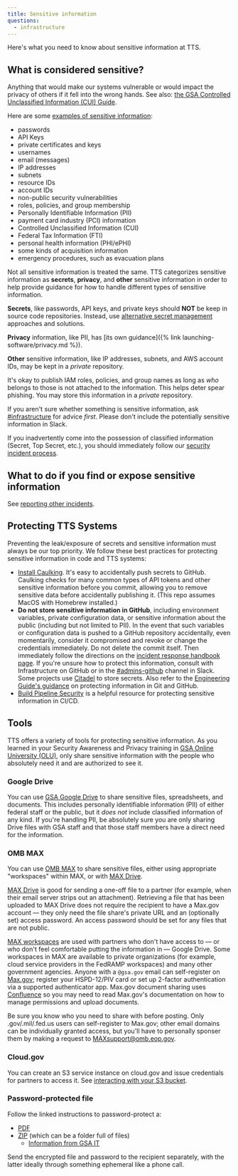 ```yaml
---
title: Sensitive information
questions:
  - infrastructure
---
```


Here's what you need to know about sensitive information at TTS.

## What is considered sensitive?

Anything that would make our systems vulnerable or would impact the privacy of others if it fell into the wrong hands. See also: [the GSA Controlled Unclassified Information (CUI) Guide](https://insite.gsa.gov/employee-resources/information-technology/security-and-privacy/controlled-unclassified-information-cui/cui-guide).

Here are some [examples of sensitive information](https://github.com/18F/aws-admin/issues/92#issuecomment-768332113):

- passwords
- API Keys
- private certificates and keys
- usernames
- email (messages)
- IP addresses
- subnets
- resource IDs
- account IDs
- non-public security vulnerabilities
- roles, policies, and group membership
- Personally Identifiable Information (PII)
- payment card industry (PCI) information
- Controlled Unclassified Information (CUI)
- Federal Tax Information (FTI)
- personal health information (PHI/ePHI)
- some kinds of acquisition information
- emergency procedures, such as evacuation plans

Not all sensitive information is treated the same. TTS categorizes sensitive
information as **secrets**, **privacy**, and **other** sensitive information in
order to help provide guidance for how to handle different types of sensitive
information.

**Secrets**, like passwords, API keys, and private keys should **NOT** be keep
in source code repositories. Instead, use [alternative secret
management](#tools) approaches and solutions.

**Privacy** information, like PII, has [its own guidance]({% link launching-software/privacy.md %}).

**Other** sensitive information, like IP addresses, subnets, and AWS account
IDs, may be kept in a _private_ repository.

It's okay to publish IAM roles, policies, and group names as long as _who_
belongs to those is not attached to the information. This helps deter spear
phishing. You may store this information in a _private_ repository.

If you aren't sure whether something is sensitive information, ask
[#infrastructure](https://gsa-tts.slack.com/messages/infrastructure) for advice
_first_. Please don't include the potentially sensitive information in Slack.

If you inadvertently come into the possession of classified information (Secret,
Top Secret, etc.), you should immediately follow our [security incident
process]({{site.baseurl}}/security-incidents/).

## What to do if you find or expose sensitive information

See [reporting other incidents]({{site.baseurl}}/general-information-and-resources/tech-policies/security-incidents/#reporting-other-incidents).

## Protecting TTS Systems

Preventing the leak/exposure of secrets and sensitive information must always be our top priority. We follow these best practices for protecting sensitive information in code and TTS systems:

- [Install Caulking](https://github.com/cloud-gov/caulking).
  It's easy to accidentally push secrets to GitHub. Caulking checks for many common types of API tokens
  and other sensitive information before you commit, allowing you to remove sensitive data before
  accidentally publishing it. (This repo assumes MacOS with Homebrew installed.)
- **Do not store sensitive information in GitHub**, including environment variables, private configuration data, or sensitive information about the public (including but not limited to PII). In the event that such variables or configuration data is pushed to a GitHub repository accidentally, even momentarily, consider it compromised and revoke or change the credentials immediately. Do not delete the commit itself. Then immediately follow the directions on the [incident response handbook page]({{site.baseurl}}/security-incidents). If you're unsure how to protect this information, consult with Infrastructure on GitHub or in the [#admins-github](https://gsa-tts.slack.com/messages/admins-github/) channel in Slack. Some projects use [Citadel](https://github.com/poise/citadel) to store secrets. Also refer to the [Engineering Guide's guidance](https://engineering.18f.gov/workflow/) on protecting information in Git and GitHub.
- [Build Pipeline Security](https://sprocketfox.io/xssfox/2021/01/18/pipeline/) is a helpful resource for protecting sensitive information in CI/CD.

## Tools

TTS offers a variety of tools for protecting sensitive information. As you learned in your Security Awareness and Privacy training in [GSA Online University (OLU)](https://gsaolu.gsa.gov), only share sensitive information with the people who absolutely need it and are authorized to see it.

### Google Drive

You can use [GSA Google Drive](../google-drive/) to share sensitive files, spreadsheets, and documents. This includes personally identifiable information (PII) of either federal staff or the public, but it _does not_ include classified information of any kind. If you're handling PII, be absolutely sure you are only sharing Drive files with GSA staff and that those staff members have a direct need for the information.

### OMB MAX

You can use [OMB MAX](https://max.omb.gov/) to share sensitive files, either using appropriate "workspaces" within MAX, or with [MAX Drive](https://drive.max.gov/).

[MAX Drive](https://drive.max.gov/) is good for sending a one-off file to a partner (for example, when their email server strips out an attachment). Retrieving a file that has been uploaded to MAX Drive does not require the recipient to have a Max.gov account — they only need the file share's private URL and an (optionally set) access password. An access password should be set for any files that are not public.

[MAX workspaces](https://community.max.gov/pages/viewpage.action?pageId=177209586) are used with partners who don't have access to — or who don't feel comfortable putting the information in — Google Drive. Some workspaces in MAX are available to private organizations (for example, cloud service providers in the FedRAMP workspaces) and many other government agencies. Anyone with a `@gsa.gov` email can self-register on [Max.gov](https://portal.max.gov/portal/home); register your HSPD-12/PIV card or set up 2-factor authentication via a supported authenticator app. Max.gov document sharing uses [Confluence](https://www.atlassian.com/software/confluence) so you may need to read Max.gov's documentation on how to manage permissions and upload documents.

Be sure you know who you need to share with before posting. Only .gov/.mil/.fed.us users can self-register to Max.gov; other email domains can be individually granted access, but you'll have to personally sponser them by making a request to MAXsupport@omb.eop.gov.

### Cloud.gov

You can create an S3 service instance on cloud.gov and issue credentials for partners to access it. See [interacting with your S3 bucket](https://cloud.gov/docs/services/s3/#interacting-with-your-s3-bucket-from-outside-cloud-gov).

### Password-protected file

Follow the linked instructions to password-protect a:

- [PDF](https://support.apple.com/guide/preview/password-protect-a-pdf-prvw587dd90f/mac)
- [ZIP](https://osxdaily.com/2012/01/07/set-zip-password-mac-os-x/) (which can be a folder full of files)
  - [Information from GSA IT](https://insite.gsa.gov/employee-resources/information-technology/do-it-yourself-self-help/google-g-suite-apps/email-with-gmail/how-to-create-fipscompliant-zip-files)

Send the encrypted file and password to the recipient separately, with the latter ideally through something ephemeral like a phone call.
